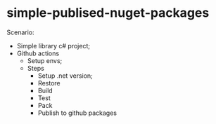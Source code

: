 # simple-publised-nuget-packages

Scenario:
- Simple library c# project;
- Github actions
  -  Setup envs;
  -  Steps
     -  Setup .net version;
     -  Restore
     -  Build
     -  Test
     -  Pack
     -  Publish to github packages

